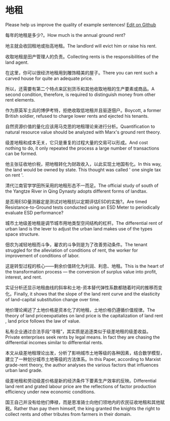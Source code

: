# 地租

Please help us improve the quality of example sentences! [Edit on Github](https://github.com/jiyushe/jiyu-example-sentence-source/blob/main/chinese/dizu.md)

<p><span class="chinese">每年的地租是多少?。</span><span class="english">How much is the annual ground rent?</span></p>

<p><span class="chinese">地主就会收回租地或抬高地租。</span><span class="english">The landlord will evict him or raise his rent.</span></p>

<p><span class="chinese">收取地租是田产管理人的负责。</span><span class="english">Collecting rents is the responsibilities of the land agent.</span></p>

<p><span class="chinese">在这里，你可以很经济地租用到雕饰精美的屋子。</span><span class="english">There you can rent such a carved house for quite an adequate price.</span></p>

<p><span class="chinese">所以，还需要有第二个特点来区别货币和其他收取地租的生产要素或商品。</span><span class="english">A second condition, therefore, is required to distinguish money from other rent elements.</span></p>

<p><span class="chinese">作为原英军士兵的博伊考特，拒绝收取低地租并且驱逐佃户。</span><span class="english">Boycott, a former British soldier, refused to charge lower rents and ejected his tenants.</span></p>

<p><span class="chinese">自然资源价值的量化应该用马克思的地租理论来进行分析。</span><span class="english">Quantification to natural resource value should be analyzed with Marx's ground rent theory.</span></p>

<p><span class="chinese">级差地租和成本无关，它只是重复的过程大量的交易可以形成。</span><span class="english">And cost nothing to do, it only repeated the process a large number of transactions can be formed.</span></p>

<p><span class="chinese">他主张征收地价税，把地租转化为财政收入，以此实现土地国有化。</span><span class="english">In this way, the land would be owned by state. This thought was called ' one single tax on rent '.</span></p>

<p><span class="chinese">清代江南官学学田所采用的地租形态不一而足。</span><span class="english">The official study of south of the Yangtze River in Qing Dynasty adopts different forms of landtax.</span></p>

<p><span class="chinese">是否用ESD量测器定是测试对地租抗以定期评估ESD的实施?。</span><span class="english">Are timed Resistance-to-Ground tests conducted using an ESD Meter to periodically evaluate ESD performance?</span></p>

<p><span class="chinese">城市土地级差地租是调节城市用地类型空间结构的杠杆。</span><span class="english">The differential rent of urban land is the lever to adjust the urban land makes use of the types space structure.</span></p>

<p><span class="chinese">佃农为减轻地租而斗争，雇农的斗争则是为了改善劳动条件。</span><span class="english">The tenant struggled for the alleviation of conditions of rent, the worker for improvement of conditions of labor.</span></p>

<p><span class="chinese">这是转型过程的核心——剩余价值转化为利润、利息、地租。</span><span class="english">This is the heart of the transformation process — the conversion of surplus value into profit, interest, and rent.</span></p>

<p><span class="chinese">实证分析还显示地租曲线的斜率和土地-资本替代弹性系数都随着时间的推移而变化。</span><span class="english">Finally, it shows that the slope of the land rent curve and the elasticity of land-capital substitution change over time.</span></p>

<p><span class="chinese">地价理论阐述了土地价格是资本化了的地租，土地价格仍遵循价值规律。</span><span class="english">The theory of land priceexpatiates on land price is the capitalization of land rent , land price follows the law of value.</span></p>

<p><span class="chinese">私有企业通过合法手段“寻租”，其实质是追逐类似于级差地租的级差收益。</span><span class="english">Private enterprises seek rents by legal means. In fact they are chasing the differential incomes similar to differential rents.</span></p>

<p><span class="chinese">本文从级差地租理论出发，分析了影响城市土地等级的各种因素，结合数学模型，建立了一种划分城市土地等级的方法体系。</span><span class="english">In this Paper, according to Marxist grade-rent theory, the author analyses the various factors that influences urban land grade.</span></p>

<p><span class="chinese">级差地租和劳动级差价格是新的经济条件下要素生产效率的反映。</span><span class="english">Differential land rent and grated labour price are the reflections of factor production efficiency under new economic conditions.</span></p>

<p><span class="chinese">国王自己并没有给他们俸禄，而是恩准骑士向他们领地内的农民征收地租和其他赋税。</span><span class="english">Rather than pay them himself, the king granted the knights the right to collect rents and other tributes from farmers in their domain.</span></p>

